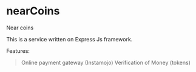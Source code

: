 # nearCoins
Near coins

This is a service written on Express Js framework.

Features: 
  > Online payment gateway (Instamojo)
  > Verification of Money (tokens)
